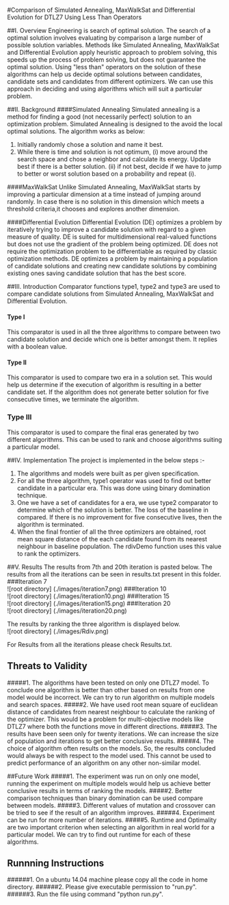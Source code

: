 #Comparison of Simulated Annealing, MaxWalkSat and Differential Evolution for DTLZ7 Using Less Than Operators

##I. Overview
Engineering is search of optimal solution. The search of a optimal solution involves evaluating by comparison a large number of possible solution variables. Methods like Simulated Annealing, MaxWalkSat and Differential Evolution apply heuristic approach to problem solving, this speeds up the process of problem solving, but does not guarantee the optimal solution. Using "less than" operators on the solution of these algorithms can help us decide optimal solutions between candidates, candidate sets and candidates from different optimizers. We can use this approach in deciding and using algorithms which will suit a particular problem.   

##II. Background
####Simulated Annealing
Simulated annealing is a method for finding a good (not necessarily perfect) solution to an optimization problem. Simulated Annealing is designed to the avoid the local optimal solutions.
The algorithm works as below:
1. Initially randomly chose a solution and name it best.
2. While there is time and solution is not optimum, 
	(i) move around the search space and chose a neighbor and calculate its energy. Update best if there is a better solution.
	(ii) if  not best, decide if we have to jump to better or worst solution based on a probability and repeat (i).

####MaxWalkSat
Unlike Simulated Annealing, MaxWalkSat starts by improving a particular dimension at a time instead of jumping around randomly. In case there is no solution in this dimension which meets a threshold criteria,it chooses and  explores another dimension.

####Differential Evolution
Differential Evolution (DE) optimizes a problem by iteratively trying to improve a candidate solution with regard to a given measure of quality. DE is suited for multidimensional real-valued functions but does not use the gradient of the problem being optimized. DE does not require the optimization problem to be differentiable as required by classic optimization methods. DE optimizes a problem by maintaining a population of candidate solutions and creating new candidate solutions by combining existing ones saving candidate solution that has the best score.

##III. Introduction
Comparator functions type1, type2 and type3 are used to compare candidate solutions from Simulated Annealing, MaxWalkSat and Differential Evolution.
#### Type I
This comparator is used in all the three algorithms to compare between two candidate solution and decide which one is better amongst them. It replies with a boolean value.
#### Type II
This comparator is used to compare two era in a solution set. This would help us determine if the execution of algorithm is resulting in a better candidate set. If the algorithm does not generate better solution for five consecutive times, we terminate the algorithm.
### Type III
This comparator is used to compare the final eras generated by two different algorithms. This can be used to rank and choose algorithms suiting a particular model.

##IV. Implementation
The project is implemented in the below steps :-
1. The algorithms and models were built as per given specification.
2. For all the three algorithm, type1 operator was used to find out better candidate in a particular era. This was done using binary domination technique.
3. One we have a set of candidates for a era, we use type2 comparator to determine which of the solution is better. The loss of the baseline in compared. If there is no improvement for five consecutive lives, then the algorithm is terminated.
4. When the final frontier of all the three optimizers are obtained,  root mean square distance of the each candidate found from its nearest neighbour in baseline population. The rdivDemo function uses this value to rank the optimizers.

##V. Results
The results from 7th and 20th iteration is pasted below. The results from all the iterations can be seen in results.txt present in this folder.  
###Iteration 7  
![root directory] (./images/iteration7.png)
###Iteration 10  
![root directory] (./images/iteration10.png)
###Iteration 15    
![root directory] (./images/iteration15.png)
###Iteration 20  
![root directory] (./images/iteration20.png)

The results by ranking the three algorithm is displayed below.  
![root directory] (./images/Rdiv.png)

For Results from all the iterations please check Results.txt.

## Threats to Validity
#####1. The algorithms have been tested on only one DTLZ7 model. To conclude one algorithm is better than other based on results from one model would be incorrect. We can try to run algorithm on multiple models and search spaces.
#####2. We have used root mean square of euclidean distance of candidates from nearest neighbour to calculate the ranking of the optimizer. This would be a problem for multi-objective models like DTLZ7 where both the functions move in different directions.
#####3. The results have been seen only for twenty iterations. We can increase the size of population and iterations to get better conclusive results.
#####4. The choice of algorithm often results on the models. So, the results concluded would always be with respect to the model used. This cannot be used to predict performance of an algorithm on any other non-similar model.

##Future Work
#####1. The experiment was run on only one model, running the experiment on multiple models would help us achieve better conclusive results in terms of ranking the models.
#####2. Better comparison techniques than binary domination can be used compare between models.
#####3. Different values of mutation and crossover can be tried to see if the result of an algorithm improves.
#####4. Experiment can be run for more number of iterations.
#####5. Runtime and Optimality are two important criterion when selecting an algorithm in real world for a particular model. We can try to find out runtime  for each of these algorithms.

## Runnning Instructions
######1. On a ubuntu 14.04 machine please copy all the code in home directory.
######2. Please give executable permission to "run.py".
######3. Run the file using command "python run.py". 






